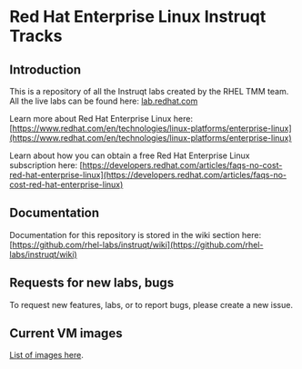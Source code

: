 # Red Hat Enterprise Linux Instruqt Tracks

## Introduction

This is a repository of all the Instruqt labs created by the RHEL TMM team. All the live labs can be found here:
[lab.redhat.com](https://lab.redhat.com)

Learn more about Red Hat Enterprise Linux here: [https://www.redhat.com/en/technologies/linux-platforms/enterprise-linux](https://www.redhat.com/en/technologies/linux-platforms/enterprise-linux)

Learn about how you can obtain a free Red Hat Enterprise Linux subscription here: [https://developers.redhat.com/articles/faqs-no-cost-red-hat-enterprise-linux](https://developers.redhat.com/articles/faqs-no-cost-red-hat-enterprise-linux)

## Documentation
Documentation for this repository is stored in the wiki section here:
[https://github.com/rhel-labs/instruqt/wiki](https://github.com/rhel-labs/instruqt/wiki)

## Requests for new labs, bugs

To request new features, labs, or to report bugs, please create a new issue.

## Current VM images

[List of images here](https://github.com/rhel-labs/instruqt/wiki/images).
